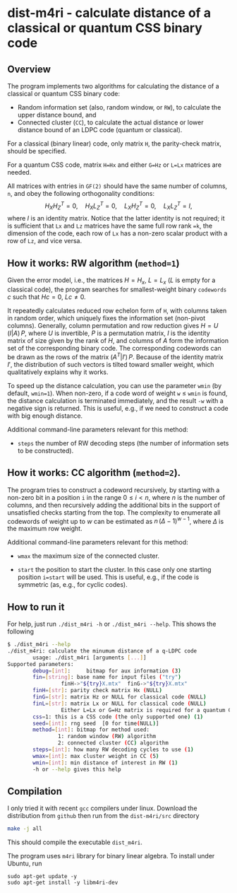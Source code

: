 # dist-m4ri - calculate distance of a classical or quantum CSS binary code

## Overview

The program implements two algorithms for calculating the distance of
a classical or quantum CSS binary code:

- Random information set (also, random window, or `RW`), to calculate
  the upper distance bound, and
- Connected cluster (`CC`), to calculate the actual distance or lower
  distance bound of an LDPC code (quantum or classical).

For a classical (binary linear) code, only matrix `H`, the
parity-check matrix, should be specified.

For a quantum CSS code, matrix `H=Hx` and either `G=Hz` or `L=Lx`
matrices are needed.

All matrices with entries in `GF(2)` should have the same number of
columns, `n`, and obey the following orthogonality conditions:
$$H_XH_Z^T=0,\quad H_XL_Z^T=0,\quad L_XH_Z^T=0,\quad L_XL_Z^T=I,$$
where $I$ is an identity matrix.  Notice that the latter identity is
not required; it is sufficient that `Lx` and `Lz` matrices have the
same full row rank `=k`, the dimension of the code, each row of `Lx`
has a non-zero scalar product with a row of `Lz`, and vice versa.

## How it works: RW algorithm (`method=1`)

Given the error model, i.e., the matrices $H=H_x$, $L=L_x$ ($L$ is empty
for a classical code), the program searches for smallest-weight binary
`codewords` $c$ such that $Hc=0$, $Lc\neq0$.


It repeatedly calculates reduced row echelon form of `H`, with columns
taken in random order, which uniquely fixes the information set
(non-pivot columns).  Generally, column permutation and row reduction
gives $H=U\,(I|A)\,P$, where $U$ is invertible, $P$ is a permutation
matrix, $I$ is the identity matrix of size given by the rank of $H$,
and columns of $A$ form the information set of the corresponding
binary code.  The corresponding codewords can be drawn as the rows of
the matrix $(A^T|I')\,P$.  Because of the identity matrix $I'$, the
distribution of such vectors is tilted toward smaller weight, which
qualitatively explains why it works.

To speed up the distance calculation, you can use the parameter `wmin`
(by default, `wmin=1`).  When non-zero, if a code word of weight `w`
$\le$ `wmin` is found, the distance calculation is terminated
immediately, and the result `-w` with a negative sign is returned.
This is useful, e.g., if we need to construct a code with big enough
distance.

Additional command-line parameters relevant for this method: 

- `steps` the number of RW decoding steps (the number of information
  sets to be constructed).

## How it works: CC algorithm (`method=2`).

The program tries to construct a codeword recursively, by starting
with a non-zero bit in a position `i` in the range $0{\le}i<n$,
where $n$ is the number of columns, and then recursively adding the
additional bits in the support of unsatisfied checks starting from the
top.  The complexity to enumerate all codewords of weight up to $w$
can be estimated as $n\,(\Delta-1)^{w-1}$, where $\Delta$ is the
maximum row weight.

Additional command-line parameters relevant for this method: 

- `wmax` the maximum size of the connected cluster.

- `start` the position to start the cluster.  In this case only one
  starting position `i=start` will be used.  This is useful, e.g., if
  the code is symmetric (as, e.g., for cyclic codes).

## How to run it

For help, just run `./dist_m4ri -h` or `./dist_m4ri --help`.  This
shows the following 
```sh
$ ./dist_m4ri --help 
./dist_m4ri: calculate the minumum distance of a q-LDPC code
        usage: ./dist_m4ri [arguments [...]]
Supported parameters:
        debug=[int]:     bitmap for aux information (3)
        fin=[string]: base name for input files ("try")
                 finH->"${try}X.mtx"  finG->"${try}X.mtx"
        finH=[str]: parity check matrix Hx (NULL)
        finG=[str]: matrix Hz or NULL for classical code (NULL)
        finL=[str]: matrix Lx or NULL for classical code (NULL)
                 Either L=Lx or G=Hz matrix is required for a quantum CSS code
        css=1: this is a CSS code (the only supported one) (1)
        seed=[int]: rng seed  [0 for time(NULL)]
        method=[int]: bitmap for method used:
                1: random window (RW) algorithm
                2: connected cluster (CC) algorithm
        steps=[int]: how many RW decoding cycles to use (1)
        wmax=[int]: max cluster weight in CC (5)
        wmin=[int]: min distance of interest in RW (1)
        -h or --help gives this help
```

## Compilation

I only tried it with recent `gcc` compilers under linux.  Download the
distribution from `github` then run from the `dist-m4ri/src` directory
```sh
make -j all
```
This should compile the executable `dist_m4ri`.

The program uses `m4ri` library for binary linear algebra.  To install
under Ubuntu, run
```
sudo apt-get update -y
sudo apt-get install -y libm4ri-dev
```

